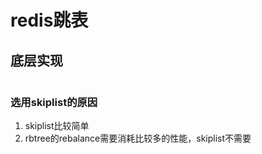 # redis跳表



## 底层实现

```c

```

### 选用skiplist的原因

1. skiplist比较简单
2. rbtree的rebalance需要消耗比较多的性能，skiplist不需要

